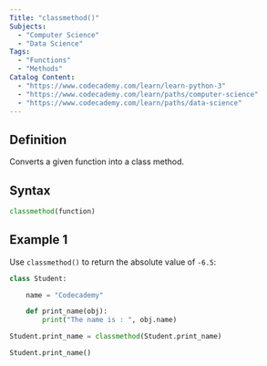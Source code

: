 ```yaml
---
Title: "classmethod()"
Subjects:
  - "Computer Science"
  - "Data Science"
Tags:
  - "Functions"
  - "Methods"
Catalog Content:
  - "https://www.codecademy.com/learn/learn-python-3"
  - "https://www.codecademy.com/learn/paths/computer-science"
  - "https://www.codecademy.com/learn/paths/data-science"
---
```


## Definition

Converts a given function into a class method.

## Syntax

```py
classmethod(function)
```

## Example 1

Use `classmethod()` to return the absolute value of `-6.5`:

```py
class Student:

    name = "Codecademy"

    def print_name(obj):
        print("The name is : ", obj.name)

Student.print_name = classmethod(Student.print_name)

Student.print_name()
```
